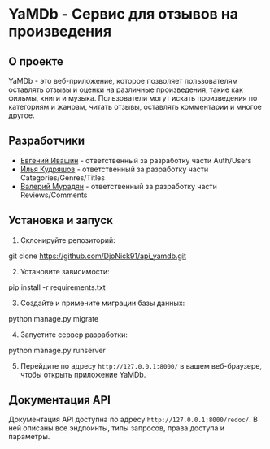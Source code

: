# YaMDb - Сервис для отзывов на произведения

## О проекте

YaMDb - это веб-приложение, которое позволяет пользователям оставлять отзывы и оценки на различные произведения, такие как фильмы, книги и музыка. Пользователи могут искать произведения по категориям и жанрам, читать отзывы, оставлять комментарии и многое другое.

## Разработчики

- [Евгений Ивашин](https://github.com/DjoNick91) - ответственный за разработку части Auth/Users
- [Илья Кудряшов](https://github.com/ilik1799) - ответственный за разработку части Categories/Genres/Titles
- [Валерий Мурадян](https://github.com/ValeryMuradyan) - ответственный за разработку части Reviews/Comments

## Установка и запуск

1. Склонируйте репозиторий:


git clone https://github.com/DjoNick91/api_yamdb.git


2. Установите зависимости:


pip install -r requirements.txt


3. Создайте и примените миграции базы данных:


python manage.py migrate


4. Запустите сервер разработки:


python manage.py runserver


5. Перейдите по адресу `http://127.0.0.1:8000/` в вашем веб-браузере, чтобы открыть приложение YaMDb.

## Документация API

Документация API доступна по адресу `http://127.0.0.1:8000/redoc/`. В ней описаны все эндпоинты, типы запросов, права доступа и параметры.